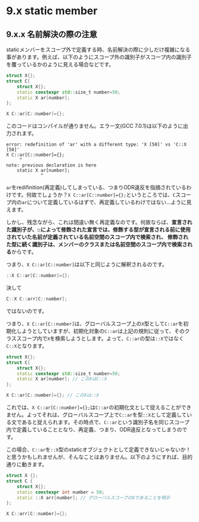 # 9.x static member

## 9.x.x 名前解決の際の注意

staticメンバーをスコープ外で定義する時、名前解決の際に少しだけ複雑になる事があります。例えば、以下のようにスコープ外の識別子がスコープ内の識別子を覆っているかのように見える場合などです。

```cpp
struct X{};
struct C{
    struct X{};
    static constexpr std::size_t number=50;
    static X ar[number];
};

X C::ar[C::number]={};
```

このコードはコンパイルが通りません。エラー文\(GCC 7.0.1\)は以下のように出力されます。

```
error: redefinition of 'ar' with a different type: 'X [50]' vs 'C::X [50]'
X C::ar[C::number]={};
     ^
note: previous declaration is here
    static X ar[number];
             ^
```

`ar`をredifinition\(再定義\)してしまっている、つまりODR違反を指摘されているわけです。何故でしょうか？`X C::ar[C::number]={};`というところでは、`C`スコープ内の`ar`について定義しているはずで、再定義しているわけではない...ように見えます。

しかし、残念ながら、これは間違い無く再定義なのです。何故ならば、**宣言された識別子が、::によって修飾された宣言では、修飾する型が宣言される前に使用されていた名前が定義されている名前空間のスコープ内で検索され、 修飾された型に続く識別子は、メンバーのクラスまたは名前空間のスコープ内で検索される**からです。

つまり、`X C::ar[C::number]`は以下と同じように解釈されるのです。

```cpp
::X C::ar[C::number]={};
```

決して

```cpp
C::X C::arr[C::number];
```

ではないのです。

つまり、`X C::ar[C::number]`は、グローバルスコープ上の`X`型として`C::ar`を初期化しようとしていますが、初期化対象の`C::ar`は上記の規則に従って、そのクラススコープ内で`X`を検索しようとします。よって、`C::ar`の型は`::X`ではなく`C::X`となります。

```cpp
struct X{};
struct C{
    struct X{};
    static constexpr std::size_t number=50;
    static X ar[number]; // このXはC::X
};

X C::ar[C::number]={}; // このXは::X
```

これでは、`X C::ar[C::number]={};`は`C::ar`の初期化文として捉えることができません。よってそれは、グローバルスコープ上で`C::ar`を型`::X`として定義している文であると捉えられます。その時点で、`C::ar`という識別子名を同じスコープ内で定義していることとなり、再定義、つまり、ODR違反となってしまうのです。

この場合、`C::ar`を`::X`型のstaticオブジェクトとして定義できないじゃないか！と思うかもしれませんが、そんなことはありません。以下のようにすれば、目的通りに動きます。

```cpp
struct X {};
struct C {
    struct X{};
    static constexpr int number = 50;
    static ::X arr[number]; // グローバルスコープのXであることを明示
};

X C::arr[C::number]={}; 
```




